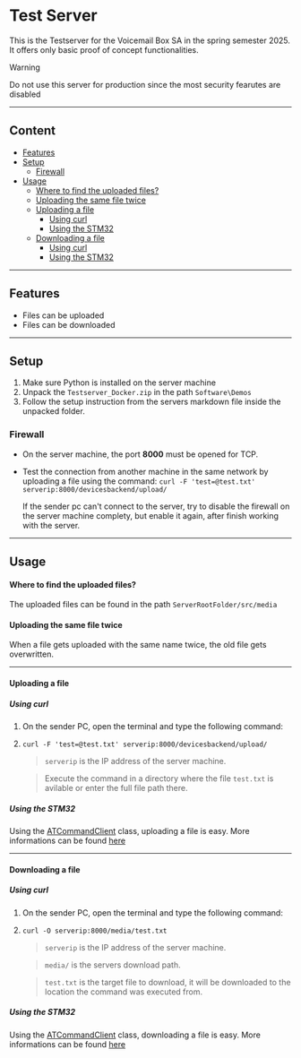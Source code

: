 # Test Server
This is the Testserver for the Voicemail Box SA in the spring semester 2025.
It offers only basic proof of concept functionalities.

> [!WARNING] 
> Do not use this server for production since the most security fearutes are disabled
 
---
## Content
- [Features](#features)
- [Setup](#setup)
  - [Firewall](#firewall)
- [Usage](#usage)
  - [Where to find the uploaded files?](#where-to-find-the-uploaded-files)
  - [Uploading the same file twice](#uploading-the-same-file-twice)
  - [Uploading a file](#uploading-a-file)
    - [Using curl](#using-curl)
    - [Using the STM32](#using-the-stm32)
  - [Downloading a file](#downloading-a-file)
    - [Using curl](#using-curl-1)
    - [Using the STM32](#using-the-stm32-1)

---
## Features
* Files can be uploaded
* Files can be downloaded


---
## Setup
1) Make sure Python is installed on the server machine
2) Unpack the `Testserver_Docker.zip` in the path `Software\Demos`                         
3) Follow the setup instruction from the servers markdown file inside the unpacked folder.

### Firewall
- On the server machine, the port **8000** must be opened for TCP.
- Test the connection from another machine in the same network by uploading a file using the command:
  `curl -F 'test=@test.txt' serverip:8000/devicesbackend/upload/`
 

  If the sender pc can't connect to the server, try to disable the firewall on the server machine complety, but enable it again, after finish working with the server.


---
## Usage
#### Where to find the uploaded files?
The uploaded files can be found in the path `ServerRootFolder/src/media`

#### Uploading the same file twice
When a file gets uploaded with the same name twice, the old file gets overwritten.

---
#### Uploading a file
##### Using curl
1) On the sender PC, open the terminal and type the following command:
2) `curl -F 'test=@test.txt' serverip:8000/devicesbackend/upload/`
   > `serverip` is the IP address of the server machine.
  
   > Execute the command in a directory where the file `test.txt` is avilable or enter the full file path there.

##### Using the STM32
Using the [ATCommandClient](ATCommandClient.md) class, uploading a file is easy.
More informations can be found [here](ATCommandClient.md/#upload-file-to-server)

---
#### Downloading a file
##### Using curl
1) On the sender PC, open the terminal and type the following command:
2) `curl -O serverip:8000/media/test.txt`
   > `serverip` is the IP address of the server machine.

   > `media/` is the servers download path.

   > `test.txt` is the target file to download, it will be downloaded to the location the command was executed from.

##### Using the STM32
Using the [ATCommandClient](ATCommandClient.md) class, downloading a file is easy.
More informations can be found [here](ATCommandClient.md/#download-file-from-server)
